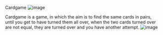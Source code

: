 Cardgame
![image](https://github.com/lor3-galli/Cardgame/assets/124684053/adcf5fcc-d129-4ae1-b85d-fe4c1195efd0)

Cardgame is a game, in which the aim is to find the same cards in pairs, until you get to have turned them all over, when the two cards turned over are not equal, they are turned over and you have another attempt.
![image](https://github.com/lor3-galli/Cardgame/assets/124684053/792f8fdf-d317-4808-9aba-d8dff4dcd604)


